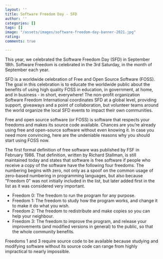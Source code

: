 ```yaml
---
layout: ''
title: Software Freedom Day - SFD
author: ''
categories: []
tags: []
image: "/assets/images/software-freedom-day-banner-2021.jpg"
rating: 
comments: true

---
```

This year, we celebrated the Software Freedom Day (SFD) in September 18th. Software Freedom is celebrated in the 3rd Saturday, in the month of September each year.

SFD is a worldwide celebration of Free and Open Source Software (FOSS). The goal in this celebration is to educate the worldwide public about the benefits of using high quality FOSS in education, in government, at home, and in business - in short, everywhere! The non-profit organization Software Freedom International coordinates SFD at a global level, providing support, giveaways and a point of collaboration, but volunteer teams around the world organize the local SFD events to impact their own communities.

Free and open source software (or FOSS) is software that respects your freedoms and makes its source code available. Chances are you’re already using free and open-source software without even knowing it. In case you need more convincing, here are the undeniable reasons why you should start using FOSS now.

The first formal definition of free software was published by FSF in February 1986. That definition, written by Richard Stallman, is still maintained today and states that software is free software if people who receive a copy of the software have the following four freedoms. The numbering begins with zero, not only as a spoof on the common usage of zero-based numbering in programming languages, but also because "Freedom 0" was not initially included in the list, but later added first in the list as it was considered very important.

* Freedom 0: The freedom to run the program for any purpose.
* Freedom 1: The freedom to study how the program works, and change it to make it do what you wish.
* Freedom 2: The freedom to redistribute and make copies so you can help your neighbour.
* Freedom 3: The freedom to improve the program, and release your improvements (and modified versions in general) to the public, so that the whole community benefits.

Freedoms 1 and 3 require source code to be available because studying and modifying software without its source code can range from highly impractical to nearly impossible.